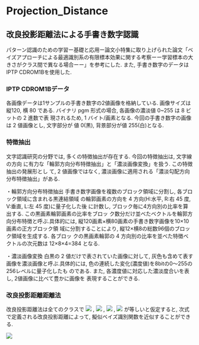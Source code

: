 # Projection_Distance
## 改良投影距離法による手書き数字認識

パターン認識のための学習ー基礎と応用ー論文小特集に取り上げられた論文「ベイズアプローチによる最適識別系の有限標本効果に関する考察ーー学習標本の大きさがクラス間で異なる場合ーー」を参考にした. また, 手書き数字のデータはIPTP CDROM1Bを使用した.

### IPTP CDROM1Bデータ
各画像データは1サンプルの手書き数字の2値画像を格納している. 画像サイズは縦120,
横 80 である. バイナリ pgm 形式の場合, 各画像の濃淡値 0~255 は 8 ビットの 2 進数で表 現されるため, 1 バイト/画素となる. 今回の手書き数字の画像は 2 値画像とし, 文字部分が 値 0(黒), 背景部分が値 255(白)となる.

### 特徴抽出
文字認識研究の分野では, 多くの特徴抽出が存在する. 今回の特徴抽出は, 文字線の方向
に有力な「輪郭方向分布特徴抽出」と「濃淡画像変換」を扱う. この特徴抽出の発展形とし て, 2 値画像ではなく, 濃淡画像に適用される「濃淡勾配方向分布特徴抽出」がある.
  
・輪郭方向分布特徴抽出
手書き数字画像を複数のブロック領域に分割し, 各ブロック領域に含まれる黒連結領域
の輪郭画素の方向を 4 方向(H:水平, R:右 45 度, V:垂直, L:左 45 度)に量子化した後 に計数し, ブロック毎に4方向別の比率を算出する. この黒画素輪郭画素の比率をブロッ ク数分だけ並べたベクトルを輪郭方向分布特徴と呼ぶ.具体的には, 縦120画素×横80画素の手書き数字画像を10×10画素の正方ブロック領 域に分割することにより, 縦12×横8の総数96個のブロック領域を生成する. 各ブロッ クの黒画素輪郭の 4 方向別の比率を並べた特徴ベクトルの次元数は 12×8×4=384 となる.
  
・濃淡画像変換
白黒の 2 値だけで表されていた画像に対して, 灰色も含めて表す画像を濃淡画像と呼ぶ.具体的には, 色の連続した変化(濃度値)を8bitの0〜255の256レベルに量子化したも のである. また, 各濃度値に対応した濃淡度合いを表し, 2値画像に比べて豊かに画像を 表現することができる.
  
### 改良投影距離距離法
改良投影距離法は全てのクラスで
<img src="https://latex.codecogs.com/gif.latex?\inline&space;\left|\Sigma_{N}\right|"/>
,
<img src="https://latex.codecogs.com/gif.latex?\inline&space;P(\omega)"/>
,
<img src="https://latex.codecogs.com/gif.latex?\inline&space;N"/>
,
<img src="https://latex.codecogs.com/gif.latex?\inline&space;N_{0}"/>
が等しいと仮定すると, 次式で定義される改良投影距離によって, 擬似ベイズ識別関数を近似することができる.
  
<img src="https://latex.codecogs.com/gif.latex?\;g(x)=\|X-M\|^{2}-\sum_{i=1}^{k}\frac{(1-\alpha)\lambda_{i}}{(1-\alpha)\lambda_{i}+\alpha\sigma^{2}}\left\{\Phi_{i}^{T}(X-M)\right\}^{2}"/>

